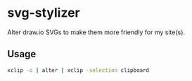 # svg-stylizer

Alter draw.io SVGs to make them more friendly for my site(s).

## Usage

```sh
xclip -o | alter | xclip -selection clipboard
```
